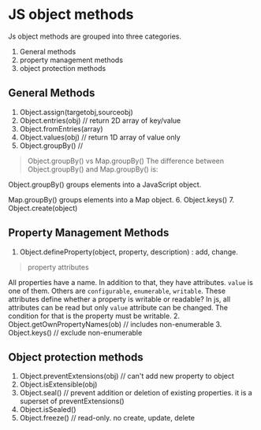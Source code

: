# JS object methods 
Js object methods are grouped into three categories.
1. General methods
2. property management methods
3. object protection methods

## General Methods
1. Object.assign(targetobj,sourceobj)
2. Object.entries(obj)  // return 2D array of key/value
3. Object.fromEntries(array)
4. Object.values(obj)  // return 1D array of value only
5. Object.groupBy()  // 
>Object.groupBy() vs Map.groupBy()
The difference between Object.groupBy() and Map.groupBy() is:

Object.groupBy() groups elements into a JavaScript object.

Map.groupBy() groups elements into a Map object. 
6. Object.keys()
7. Object.create(object)  

## Property Management Methods
1. Object.defineProperty(object, property, description) : add, change.
> property attributes    

All properties have a name. In addition to that, they have attributes. `value` is one of them. Others are `configurable`, `enumerable`, `writable`. These attributes define whether a property is writable or readable? In js, all attributes can be read but only `value` attribute can be changed. The condition for that is the property must be writable. 
2. Object.getOwnPropertyNames(ob)  // includes non-enumerable
3. Object.keys() // exclude non-enumerable

## Object protection methods
1. Object.preventExtensions(obj)  // can't add new property to object
2. Object.isExtensible(obj) 
3. Object.seal()  // prevent addition or deletion of existing properties. it is a superset of preventExtensions() 
4. Object.isSealed() 
5. Object.freeze()  // read-only. no create, update, delete
